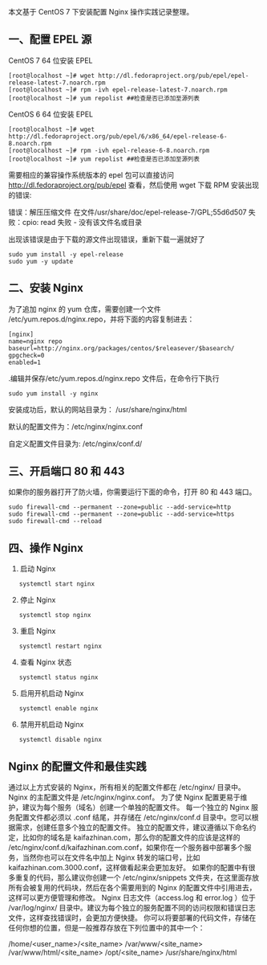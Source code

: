 本文基于 CentOS 7 下安装配置 Nginx 操作实践记录整理。

## 一、配置 EPEL 源

CentOS 7 64 位安装 EPEL

```
[root@localhost ~]# wget http://dl.fedoraproject.org/pub/epel/epel-release-latest-7.noarch.rpm
[root@localhost ~]# rpm -ivh epel-release-latest-7.noarch.rpm
[root@localhost ~]# yum repolist ##检查是否已添加至源列表
```

CentOS 6 64 位安装 EPEL

```
[root@localhost ~]# wget http://dl.fedoraproject.org/pub/epel/6/x86_64/epel-release-6-8.noarch.rpm
[root@localhost ~]# rpm -ivh epel-release-6-8.noarch.rpm
[root@localhost ~]# yum repolist ##检查是否已添加至源列表
```

需要相应的兼容操作系统版本的 epel 包可以直接访问 http://dl.fedoraproject.org/pub/epel 查看，然后使用 wget 下载 RPM 安装出现的错误:

错误：解压压缩文件 在文件/usr/share/doc/epel-release-7/GPL;55d6d507 失败：cpio: read 失败 - 没有该文件名或目录

出现该错误是由于下载的源文件出现错误，重新下载一遍就好了

```
sudo yum install -y epel-release
sudo yum -y update
```

## 二、安装 Nginx

为了追加 nginx 的 yum 仓库，需要创建一个文件 /etc/yum.repos.d/nginx.repo，并将下面的内容复制进去：

```
[nginx]
name=nginx repo
baseurl=http://nginx.org/packages/centos/$releasever/$basearch/
gpgcheck=0
enabled=1
```

.编辑并保存/etc/yum.repos.d/nginx.repo 文件后，在命令行下执行

```
sudo yum install -y nginx
```

安装成功后，默认的网站目录为： /usr/share/nginx/html

默认的配置文件为：/etc/nginx/nginx.conf

自定义配置文件目录为: /etc/nginx/conf.d/

## 三、开启端口 80 和 443

如果你的服务器打开了防火墙，你需要运行下面的命令，打开 80 和 443 端口。

```
sudo firewall-cmd --permanent --zone=public --add-service=http
sudo firewall-cmd --permanent --zone=public --add-service=https
sudo firewall-cmd --reload
```

## 四、操作 Nginx

1. 启动 Nginx

```
   systemctl start nginx
```

2. 停止 Nginx

```
   systemctl stop nginx
```

3. 重启 Nginx

```
   systemctl restart nginx
```

4. 查看 Nginx 状态

```
   systemctl status nginx
```

5. 启用开机启动 Nginx

```
   systemctl enable nginx
```

6. 禁用开机启动 Nginx

```
   systemctl disable nginx
```

## Nginx 的配置文件和最佳实践

通过以上方式安装的 Nginx，所有相关的配置文件都在 /etc/nginx/ 目录中。
Nginx 的主配置文件是 /etc/nginx/nginx.conf。
为了使 Nginx 配置更易于维护，建议为每个服务（域名）创建一个单独的配置文件。
每一个独立的 Nginx 服务配置文件都必须以 .conf 结尾，并存储在 /etc/nginx/conf.d 目录中。您可以根据需求，创建任意多个独立的配置文件。
独立的配置文件，建议遵循以下命名约定，比如你的域名是 kaifazhinan.com，那么你的配置文件的应该是这样的 /etc/nginx/conf.d/kaifazhinan.com.conf，如果你在一个服务器中部署多个服务，当然你也可以在文件名中加上 Nginx 转发的端口号，比如 kaifazhinan.com.3000.conf，这样做看起来会更加友好。
如果你的配置中有很多重复的代码，那么建议你创建一个 /etc/nginx/snippets 文件夹，在这里面存放所有会被复用的代码块，然后在各个需要用到的 Nginx 的配置文件中引用进去，这样可以更方便管理和修改。
Nginx 日志文件（access.log 和 error.log ）位于 /var/log/nginx/ 目录中。建议为每个独立的服务配置不同的访问权限和错误日志文件，这样查找错误时，会更加方便快捷。
你可以将要部署的代码文件，存储在任何你想的位置，但是一般推荐存放在下列位置中的其中一个：

/home/<user_name>/<site_name>
/var/www/<site_name>
/var/www/html/<site_name>
/opt/<site_name>
/usr/share/nginx/html
